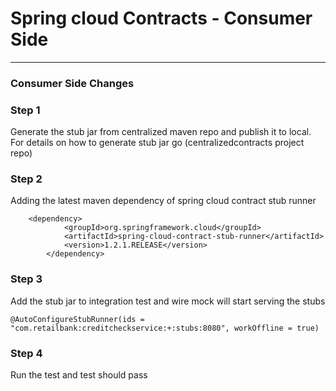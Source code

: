 # Spring cloud Contracts - Consumer Side
---

### Consumer Side Changes


### Step 1

Generate the stub jar from centralized maven repo and publish it to local. For details on how to generate stub jar
go  (centralizedcontracts project repo)



### Step 2

Adding the latest maven dependency of spring cloud contract stub runner

```
	<dependency>
			<groupId>org.springframework.cloud</groupId>
			<artifactId>spring-cloud-contract-stub-runner</artifactId>
			<version>1.2.1.RELEASE</version>
		</dependency>
```

### Step 3

Add the stub jar to integration test and wire mock will start serving the stubs

```
@AutoConfigureStubRunner(ids = "com.retailbank:creditcheckservice:+:stubs:8080", workOffline = true)
```

### Step 4

Run the test and test should pass